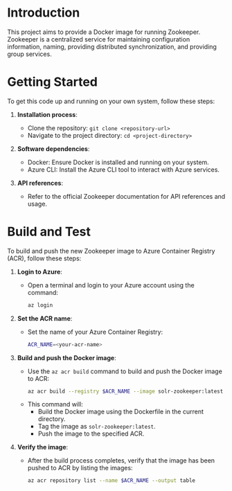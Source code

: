 # Introduction 
This project aims to provide a Docker image for running Zookeeper. Zookeeper is a centralized service for maintaining configuration information, naming, providing distributed synchronization, and providing group services.

# Getting Started
To get this code up and running on your own system, follow these steps:

1. **Installation process**:
   - Clone the repository: `git clone <repository-url>`
   - Navigate to the project directory: `cd <project-directory>`

2. **Software dependencies**:
   - Docker: Ensure Docker is installed and running on your system.
   - Azure CLI: Install the Azure CLI tool to interact with Azure services.

3. **API references**:
   - Refer to the official Zookeeper documentation for API references and usage.

# Build and Test
To build and push the new Zookeeper image to Azure Container Registry (ACR), follow these steps:

1. **Login to Azure**:
   - Open a terminal and login to your Azure account using the command:
     ```sh
     az login
     ```

2. **Set the ACR name**:
   - Set the name of your Azure Container Registry:
     ```sh
     ACR_NAME=<your-acr-name>
     ```

3. **Build and push the Docker image**:
   - Use the `az acr build` command to build and push the Docker image to ACR:
     ```sh
     az acr build --registry $ACR_NAME --image solr-zookeeper:latest .
     ```
   - This command will:
     - Build the Docker image using the Dockerfile in the current directory.
     - Tag the image as `solr-zookeeper:latest`.
     - Push the image to the specified ACR.

4. **Verify the image**:
   - After the build process completes, verify that the image has been pushed to ACR by listing the images:
     ```sh
     az acr repository list --name $ACR_NAME --output table
     ```